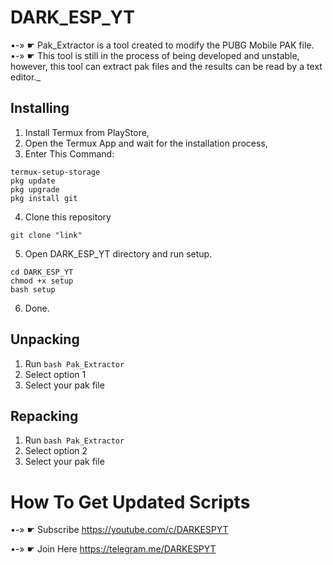 # DARK_ESP_YT
•-» ☛ Pak_Extractor is a tool created to modify the PUBG Mobile PAK file.
•-» ☛ This tool is still in the process of being developed and unstable, however, this tool can extract pak files and the results can be read by a text editor._

## Installing
1. Install Termux from PlayStore,
2. Open the Termux App and wait for the installation process,
3. Enter This Command:
```
termux-setup-storage
pkg update
pkg upgrade
pkg install git
```
4. Clone this repository
```
git clone "link"
```
5. Open DARK_ESP_YT directory and run setup.
```
cd DARK_ESP_YT
chmod +x setup
bash setup
```
6. Done.

## Unpacking
1. Run `bash Pak_Extractor`
2. Select option 1
3. Select your pak file

## Repacking
1. Run `bash Pak_Extractor`
2. Select option 2
3. Select your pak file

# How To Get Updated Scripts
•-» ☛ Subscribe
https://youtube.com/c/DARKESPYT

•-» ☛ Join Here
https://telegram.me/DARKESPYT
